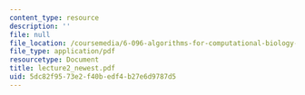 ```yaml
---
content_type: resource
description: ''
file: null
file_location: /coursemedia/6-096-algorithms-for-computational-biology-spring-2005/5dc82f9573e2f40bedf4b27e6d9787d5_lecture2_newest.pdf
file_type: application/pdf
resourcetype: Document
title: lecture2_newest.pdf
uid: 5dc82f95-73e2-f40b-edf4-b27e6d9787d5
---
```

